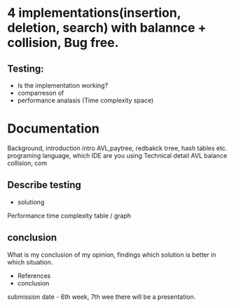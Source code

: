 # 4 implementations(insertion, deletion, search) with balannce + collision, Bug free.

## Testing:
 - Is the implementation working?
 - comparreson of 
 - performance analasis (Time complexity space)

 
 # Documentation
  Background, introduction intro AVL,paytree, redbakck trree, hash tables etc.
  programing language, which IDE are you using 
  Technical detail AVL balance collision, com

## Describe testing
   - solutiong

   Performance
    time complexity table / graph

## conclusion 
What is my conclusion of my opinion, findings which solution is better in which situation.
 - References
 - conclusion 

 submission date - 6th week, 7th wee there will be a presentation. 
 